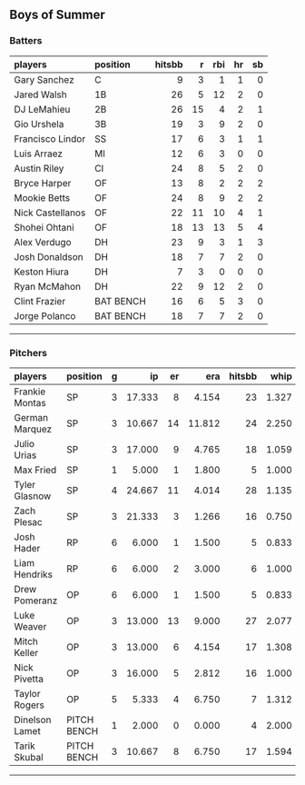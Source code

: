 ## Boys of Summer

### Batters

 
|players          |position  | hitsbb|  r| rbi| hr| sb| 
|:----------------|:---------|------:|--:|---:|--:|--:| 
|Gary Sanchez     |C         |      9|  3|   1|  1|  0| 
|Jared Walsh      |1B        |     26|  5|  12|  2|  0| 
|DJ LeMahieu      |2B        |     26| 15|   4|  2|  1| 
|Gio Urshela      |3B        |     19|  3|   9|  2|  0| 
|Francisco Lindor |SS        |     17|  6|   3|  1|  1| 
|Luis Arraez      |MI        |     12|  6|   3|  0|  0| 
|Austin Riley     |CI        |     24|  8|   5|  2|  0| 
|Bryce Harper     |OF        |     13|  8|   2|  2|  2| 
|Mookie Betts     |OF        |     24|  8|   9|  2|  2| 
|Nick Castellanos |OF        |     22| 11|  10|  4|  1| 
|Shohei Ohtani    |OF        |     18| 13|  13|  5|  4| 
|Alex Verdugo     |DH        |     23|  9|   3|  1|  3| 
|Josh Donaldson   |DH        |     18|  7|   7|  2|  0| 
|Keston Hiura     |DH        |      7|  3|   0|  0|  0| 
|Ryan McMahon     |DH        |     22|  9|  12|  2|  0| 
|Clint Frazier    |BAT BENCH |     16|  6|   5|  3|  0| 
|Jorge Polanco    |BAT BENCH |     18|  7|   7|  2|  0| 

* * *

### Pitchers

 
|players        |position    |  g|     ip| er|    era| hitsbb|  whip| so|  w| sv| 
|:--------------|:-----------|--:|------:|--:|------:|------:|-----:|--:|--:|--:| 
|Frankie Montas |SP          |  3| 17.333|  8|  4.154|     23| 1.327| 15|  2|  0| 
|German Marquez |SP          |  3| 10.667| 14| 11.812|     24| 2.250| 14|  0|  0| 
|Julio Urias    |SP          |  3| 17.000|  9|  4.765|     18| 1.059| 20|  1|  0| 
|Max Fried      |SP          |  1|  5.000|  1|  1.800|      5| 1.000|  6|  1|  0| 
|Tyler Glasnow  |SP          |  4| 24.667| 11|  4.014|     28| 1.135| 39|  2|  0| 
|Zach Plesac    |SP          |  3| 21.333|  3|  1.266|     16| 0.750| 17|  1|  0| 
|Josh Hader     |RP          |  6|  6.000|  1|  1.500|      5| 0.833| 11|  0|  4| 
|Liam Hendriks  |RP          |  6|  6.000|  2|  3.000|      6| 1.000| 12|  1|  3| 
|Drew Pomeranz  |OP          |  6|  6.000|  1|  1.500|      5| 0.833|  7|  0|  0| 
|Luke Weaver    |OP          |  3| 13.000| 13|  9.000|     27| 2.077| 15|  0|  0| 
|Mitch Keller   |OP          |  3| 13.000|  6|  4.154|     17| 1.308| 12|  1|  0| 
|Nick Pivetta   |OP          |  3| 16.000|  5|  2.812|     16| 1.000| 19|  2|  0| 
|Taylor Rogers  |OP          |  5|  5.333|  4|  6.750|      7| 1.312|  8|  0|  2| 
|Dinelson Lamet |PITCH BENCH |  1|  2.000|  0|  0.000|      4| 2.000|  0|  0|  0| 
|Tarik Skubal   |PITCH BENCH |  3| 10.667|  8|  6.750|     17| 1.594| 12|  0|  0| 


* * *



